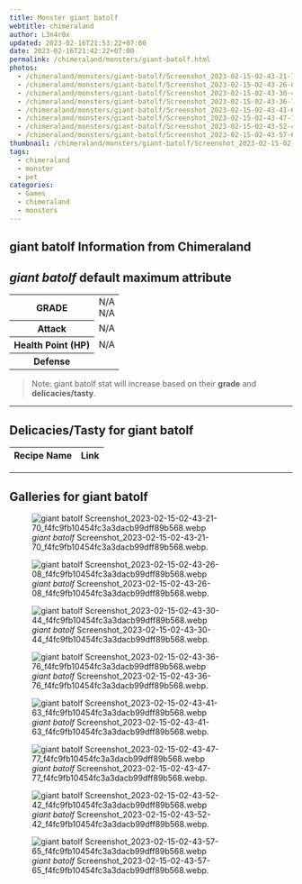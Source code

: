 ```yaml
---
title: Monster giant batolf
webtitle: chimeraland
author: L3n4r0x
updated: 2023-02-16T21:53:22+07:00
date: 2023-02-16T21:42:22+07:00
permalink: /chimeraland/monsters/giant-batolf.html
photos:
  - /chimeraland/monsters/giant-batolf/Screenshot_2023-02-15-02-43-21-70_f4fc9fb10454fc3a3dacb99dff89b568.webp
  - /chimeraland/monsters/giant-batolf/Screenshot_2023-02-15-02-43-26-08_f4fc9fb10454fc3a3dacb99dff89b568.webp
  - /chimeraland/monsters/giant-batolf/Screenshot_2023-02-15-02-43-30-44_f4fc9fb10454fc3a3dacb99dff89b568.webp
  - /chimeraland/monsters/giant-batolf/Screenshot_2023-02-15-02-43-36-76_f4fc9fb10454fc3a3dacb99dff89b568.webp
  - /chimeraland/monsters/giant-batolf/Screenshot_2023-02-15-02-43-41-63_f4fc9fb10454fc3a3dacb99dff89b568.webp
  - /chimeraland/monsters/giant-batolf/Screenshot_2023-02-15-02-43-47-77_f4fc9fb10454fc3a3dacb99dff89b568.webp
  - /chimeraland/monsters/giant-batolf/Screenshot_2023-02-15-02-43-52-42_f4fc9fb10454fc3a3dacb99dff89b568.webp
  - /chimeraland/monsters/giant-batolf/Screenshot_2023-02-15-02-43-57-65_f4fc9fb10454fc3a3dacb99dff89b568.webp
thumbnail: /chimeraland/monsters/giant-batolf/Screenshot_2023-02-15-02-43-21-70_f4fc9fb10454fc3a3dacb99dff89b568.webp
tags:
  - chimeraland
  - monster
  - pet
categories:
  - Games
  - chimeraland
  - monsters
---
```


<link
  rel="stylesheet"
  href="https://rawcdn.githack.com/dimaslanjaka/Web-Manajemen/870a349/css/bootstrap-5-3-0-alpha3-wrapper.css"
/>
<section id="bootstrap-wrapper">
  <div data-bs-theme="dark">
    <h2>giant batolf Information from Chimeraland</h2>
    <h2 id="attribute"><i>giant batolf</i> default maximum attribute</h2>
    <div class="row">
      <div class="col mb-2">
        <div class="card">
          <div class="card-body">
            <table>
              <tr>
                <th>GRADE</th>
                <td>N/A <br />N/A</td>
              </tr>
              <tr>
                <th>Attack</th>
                <td>N/A</td>
              </tr>
              <tr>
                <th>Health Point (HP)</th>
                <td>N/A</td>
              </tr>
              <tr>
                <th>Defense</th>
                <td></td>
              </tr>
            </table>
          </div>
        </div>
      </div>
    </div>
    <blockquote>
      Note: giant batolf stat will increase based on their <b>grade</b> and
      <b>delicacies/tasty</b>.
    </blockquote>
    <hr />
    <h2 id="delicacies">Delicacies/Tasty for giant batolf</h2>
    <div class="card">
      <div class="card-body">
        <div class="table-responsive">
          <table class="table table-striped">
            <thead>
              <tr>
                <th>Recipe Name</th>
                <th>Link</th>
              </tr>
            </thead>
            <tbody></tbody>
          </table>
        </div>
      </div>
    </div>
    <hr />
    <div id="gallery">
      <h2>Galleries for giant batolf</h2>
      <div class="row">
        <div class="col-lg-6 col-12">
          <figure>
            <img
              src="https://www.webmanajemen.com/chimeraland/monsters/giant-batolf/Screenshot_2023-02-15-02-43-21-70_f4fc9fb10454fc3a3dacb99dff89b568.webp"
              alt="giant batolf Screenshot_2023-02-15-02-43-21-70_f4fc9fb10454fc3a3dacb99dff89b568.webp"
            />
            <figcaption>
              <i>giant batolf</i>
              Screenshot_2023-02-15-02-43-21-70_f4fc9fb10454fc3a3dacb99dff89b568.webp.
            </figcaption>
          </figure>
        </div>
        <div class="col-lg-6 col-12">
          <figure>
            <img
              src="https://www.webmanajemen.com/chimeraland/monsters/giant-batolf/Screenshot_2023-02-15-02-43-26-08_f4fc9fb10454fc3a3dacb99dff89b568.webp"
              alt="giant batolf Screenshot_2023-02-15-02-43-26-08_f4fc9fb10454fc3a3dacb99dff89b568.webp"
            />
            <figcaption>
              <i>giant batolf</i>
              Screenshot_2023-02-15-02-43-26-08_f4fc9fb10454fc3a3dacb99dff89b568.webp.
            </figcaption>
          </figure>
        </div>
        <div class="col-lg-6 col-12">
          <figure>
            <img
              src="https://www.webmanajemen.com/chimeraland/monsters/giant-batolf/Screenshot_2023-02-15-02-43-30-44_f4fc9fb10454fc3a3dacb99dff89b568.webp"
              alt="giant batolf Screenshot_2023-02-15-02-43-30-44_f4fc9fb10454fc3a3dacb99dff89b568.webp"
            />
            <figcaption>
              <i>giant batolf</i>
              Screenshot_2023-02-15-02-43-30-44_f4fc9fb10454fc3a3dacb99dff89b568.webp.
            </figcaption>
          </figure>
        </div>
        <div class="col-lg-6 col-12">
          <figure>
            <img
              src="https://www.webmanajemen.com/chimeraland/monsters/giant-batolf/Screenshot_2023-02-15-02-43-36-76_f4fc9fb10454fc3a3dacb99dff89b568.webp"
              alt="giant batolf Screenshot_2023-02-15-02-43-36-76_f4fc9fb10454fc3a3dacb99dff89b568.webp"
            />
            <figcaption>
              <i>giant batolf</i>
              Screenshot_2023-02-15-02-43-36-76_f4fc9fb10454fc3a3dacb99dff89b568.webp.
            </figcaption>
          </figure>
        </div>
        <div class="col-lg-6 col-12">
          <figure>
            <img
              src="https://www.webmanajemen.com/chimeraland/monsters/giant-batolf/Screenshot_2023-02-15-02-43-41-63_f4fc9fb10454fc3a3dacb99dff89b568.webp"
              alt="giant batolf Screenshot_2023-02-15-02-43-41-63_f4fc9fb10454fc3a3dacb99dff89b568.webp"
            />
            <figcaption>
              <i>giant batolf</i>
              Screenshot_2023-02-15-02-43-41-63_f4fc9fb10454fc3a3dacb99dff89b568.webp.
            </figcaption>
          </figure>
        </div>
        <div class="col-lg-6 col-12">
          <figure>
            <img
              src="https://www.webmanajemen.com/chimeraland/monsters/giant-batolf/Screenshot_2023-02-15-02-43-47-77_f4fc9fb10454fc3a3dacb99dff89b568.webp"
              alt="giant batolf Screenshot_2023-02-15-02-43-47-77_f4fc9fb10454fc3a3dacb99dff89b568.webp"
            />
            <figcaption>
              <i>giant batolf</i>
              Screenshot_2023-02-15-02-43-47-77_f4fc9fb10454fc3a3dacb99dff89b568.webp.
            </figcaption>
          </figure>
        </div>
        <div class="col-lg-6 col-12">
          <figure>
            <img
              src="https://www.webmanajemen.com/chimeraland/monsters/giant-batolf/Screenshot_2023-02-15-02-43-52-42_f4fc9fb10454fc3a3dacb99dff89b568.webp"
              alt="giant batolf Screenshot_2023-02-15-02-43-52-42_f4fc9fb10454fc3a3dacb99dff89b568.webp"
            />
            <figcaption>
              <i>giant batolf</i>
              Screenshot_2023-02-15-02-43-52-42_f4fc9fb10454fc3a3dacb99dff89b568.webp.
            </figcaption>
          </figure>
        </div>
        <div class="col-lg-6 col-12">
          <figure>
            <img
              src="https://www.webmanajemen.com/chimeraland/monsters/giant-batolf/Screenshot_2023-02-15-02-43-57-65_f4fc9fb10454fc3a3dacb99dff89b568.webp"
              alt="giant batolf Screenshot_2023-02-15-02-43-57-65_f4fc9fb10454fc3a3dacb99dff89b568.webp"
            />
            <figcaption>
              <i>giant batolf</i>
              Screenshot_2023-02-15-02-43-57-65_f4fc9fb10454fc3a3dacb99dff89b568.webp.
            </figcaption>
          </figure>
        </div>
      </div>
    </div>
  </div>
</section>